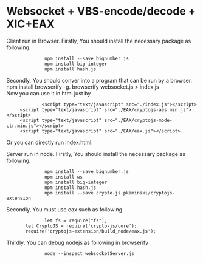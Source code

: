 # Websocket + VBS-encode/decode + XIC+EAX
Client run in Browser.
Firstly, You should install the necessary package as following.         
         
                  npm install --save bignumber.js
                  npm install big-integer
                  npm install hash.js
                  
Secondly, You should conver into a program that can be run by a browser.   
                   npm  install browserify -g. 
                   browserify websocket.js > index.js  
Now you can use it in html just by


                 <script type="text/javascript" src="./index.js"></script>
 		 <script type="text/javascript" src="./EAX/cryptojs-aes.min.js"></script>
 		 <script type="text/javascript" src="./EAX/cryptojs-mode-ctr.min.js"></script>
 		 <script type="text/javascript" src="./EAX/eax.js"></script>
Or you can directly run index.html.

Server run in node.
Firstly, You should install the necessary package as following.         
         
                  npm install --save bignumber.js
                  npm install ws
                  npm install big-integer
                  npm install hash.js
                  npm install --save crypto-js pkaminski/cryptojs-extension
Secondly, You must use eax such as following

                  let fs = require("fs");
		   let CryptoJS = require('crypto-js/core');
		   require('cryptojs-extension/build_node/eax.js');
Thirdly, You can debug nodejs as following in browserify


                  node --inspect websocketServer.js
